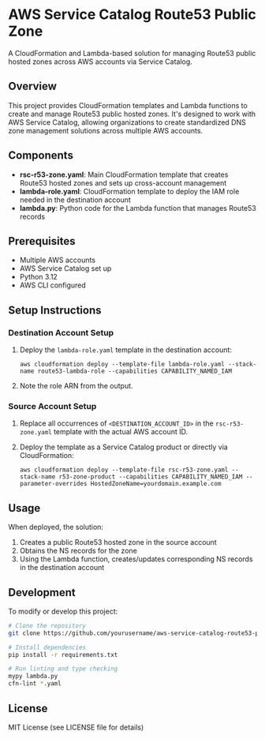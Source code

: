 # AWS Service Catalog Route53 Public Zone

A CloudFormation and Lambda-based solution for managing Route53 public hosted zones across AWS accounts via Service Catalog.

## Overview

This project provides CloudFormation templates and Lambda functions to create and manage Route53 public hosted zones. It's designed to work with AWS Service Catalog, allowing organizations to create standardized DNS zone management solutions across multiple AWS accounts.

## Components

- **rsc-r53-zone.yaml**: Main CloudFormation template that creates Route53 hosted zones and sets up cross-account management
- **lambda-role.yaml**: CloudFormation template to deploy the IAM role needed in the destination account
- **lambda.py**: Python code for the Lambda function that manages Route53 records

## Prerequisites

- Multiple AWS accounts
- AWS Service Catalog set up
- Python 3.12
- AWS CLI configured

## Setup Instructions

### Destination Account Setup

1. Deploy the `lambda-role.yaml` template in the destination account:
   ```
   aws cloudformation deploy --template-file lambda-role.yaml --stack-name route53-lambda-role --capabilities CAPABILITY_NAMED_IAM
   ```

2. Note the role ARN from the output.

### Source Account Setup

1. Replace all occurrences of `<DESTINATION_ACCOUNT_ID>` in the `rsc-r53-zone.yaml` template with the actual AWS account ID.

2. Deploy the template as a Service Catalog product or directly via CloudFormation:
   ```
   aws cloudformation deploy --template-file rsc-r53-zone.yaml --stack-name r53-zone-product --capabilities CAPABILITY_NAMED_IAM --parameter-overrides HostedZoneName=yourdomain.example.com
   ```

## Usage

When deployed, the solution:
1. Creates a public Route53 hosted zone in the source account
2. Obtains the NS records for the zone
3. Using the Lambda function, creates/updates corresponding NS records in the destination account

## Development

To modify or develop this project:

```bash
# Clone the repository
git clone https://github.com/yourusername/aws-service-catalog-route53-public-zone.git

# Install dependencies
pip install -r requirements.txt

# Run linting and type checking
mypy lambda.py
cfn-lint *.yaml
```

## License

MIT License (see LICENSE file for details)